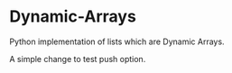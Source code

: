 # Dynamic-Arrays
Python implementation of lists which are Dynamic Arrays.

A simple change to test push option.
